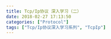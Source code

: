 ```yaml
---
title: Tcp/Ip协议 深入学习（二）
date: 2018-02-27 17:13:50
categories: ["Protocol"]
tags: ["Tcp/Ip协议深入学习系列", "TcpIp"]
---
```

